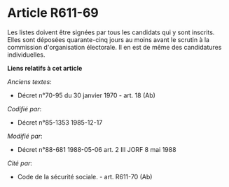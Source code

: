 # Article R611-69

Les listes doivent être signées par tous les candidats qui y sont inscrits. Elles sont déposées quarante-cinq jours au moins
avant le scrutin à la commission d'organisation électorale. Il en est de même des candidatures individuelles.

**Liens relatifs à cet article**

_Anciens textes_:

  - Décret n°70-95 du 30 janvier 1970 - art. 18 (Ab)

_Codifié par_:

  - Décret n°85-1353 1985-12-17

_Modifié par_:

  - Décret n°88-681 1988-05-06 art. 2 III JORF 8 mai 1988

_Cité par_:

  - Code de la sécurité sociale. - art. R611-70 (Ab)
